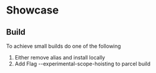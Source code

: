 # Showcase

## Build

To achieve small builds do one of the following

1. Either remove alias and install locally
2. Add Flag --experimental-scope-hoisting to parcel build
